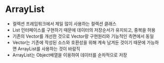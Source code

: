 # ArrayList

- 컬렉션 프레임워크에서 제일 많이 사용하는 컬렉션 클래스
- List 인터페이스를 구현하기 때문에 데이터의 저장순서가 유지되고, 중복을 허용
- 기존의 Vector를 개선한 것으로 Vector랑 구현원리와 기능적인 측면에서 동일
- Vector는 기존에 작성된 소스와 호환성을 위해 계속 남겨둔 것이기 때문에 가능하면 ArrayList를 사용하는 것이 바람직
- ArrayList는 Object배열을 이용하여 데이터를 순차적으로 저장 